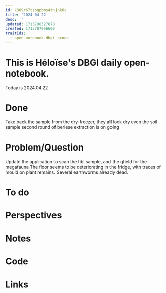 ```yaml
---
id: k369r67tzogpbms4tnjnk6c
title: '2024-04-22'
desc: ''
updated: 1713798327870
created: 1713787966600
traitIds:
  - open-notebook-dbgi-hcoen
---
```


# This is Héloïse's DBGI daily open-notebook.

Today is 2024.04.22

# Done
Take back the sample from the dry-freezer, they all look dry even the soil sample
second round of berlese extraction is on going 
# Problem/Question
Update the application to scan the fibl sample, and the qfield for the megafauna 
The floor seems to be deteriorating in the fridge, with traces of mould on plant remains. Several earthworms already dead.
# To do 

# Perspectives

# Notes

# Code

# Links